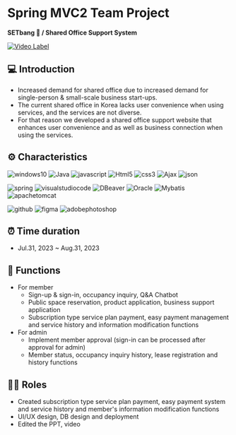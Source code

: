 # Spring MVC2 Team Project
**SETbang 🏢 / Shared Office Support System**

[![Video Label](http://img.youtube.com/vi/iOZ7OaQsLnA/0.jpg)](https://youtu.be/iOZ7OaQsLnA)

## 💻 Introduction
* Increased demand for shared office due to increased demand for single-person & small-scale business start-ups.
* The current shared office in Korea lacks user convenience when using services, and the services are not diverse.
* For that reason we developed a shared office support website that enhances user convenience and as well as business connection when using the services.

## ⚙️ Characteristics
![windows10](https://img.shields.io/badge/windows10-0078D6.svg?&style=for-the-badge&logo=windows10&logoColor=white)
![Java](https://img.shields.io/badge/Java-007396.svg?&style=for-the-badge&logo=Java&logoColor=white)
![javascript](https://img.shields.io/badge/javascript-F7DF1E.svg?&style=for-the-badge&logo=javascript&logoColor=white)
![Html5](https://img.shields.io/badge/Html5-E34F26.svg?&style=for-the-badge&logo=Html5&logoColor=white)
![css3](https://img.shields.io/badge/css3-1572B6.svg?&style=for-the-badge&logo=css3&logoColor=white)
![Ajax](https://img.shields.io/badge/Ajax-333366.svg?&style=for-the-badge&logo=Ajax&logoColor=white)
![json](https://img.shields.io/badge/json-000000.svg?&style=for-the-badge&logo=json&logoColor=white)

![spring](https://img.shields.io/badge/spring-6DB33F.svg?&style=for-the-badge&logo=spring&logoColor=white)
![visualstudiocode](https://img.shields.io/badge/visualstudiocode-007ACC.svg?&style=for-the-badge&logo=visualstudiocode&logoColor=white)
![DBeaver](https://img.shields.io/badge/DBeaver-2E51A2.svg?&style=for-the-badge&logo=DBeaver&logoColor=white)
![Oracle](https://img.shields.io/badge/Oracle-F80000.svg?&style=for-the-badge&logo=Oracle&logoColor=white)
![Mybatis](https://img.shields.io/badge/Mybatis-2E51A2.svg?&style=for-the-badge&logo=Mybatis&logoColor=white)
![apachetomcat](https://img.shields.io/badge/apachetomcat-F8DC75.svg?&style=for-the-badge&logo=apachetomcat&logoColor=white)

![github](https://img.shields.io/badge/github-181717.svg?&style=for-the-badge&logo=github&logoColor=white)
![figma](https://img.shields.io/badge/figma-F24E1E.svg?&style=for-the-badge&logo=figma&logoColor=white)
![adobephotoshop](https://img.shields.io/badge/adobephotoshop-31A8FF.svg?&style=for-the-badge&logo=adobephotoshop&logoColor=white)

## ⏰ Time duration
* Jul.31, 2023 ~ Aug.31, 2023

## 📌 Functions
* For member
  - Sign-up & sign-in, occupancy inquiry, Q&A Chatbot
  - Public space reservation, product application, business support application
  - Subscription type service plan payment, easy payment management and service history and information modification functions
* For admin
  - Implement member approval (sign-in can be processed after approval for admin)
  - Member status, occupancy inquiry history, lease registration and history functions

## 👩‍💻 Roles
* Created subscription type service plan payment, easy payment system and service history and member's information modification functions
* UI/UX design, DB design and deployment
* Edited the PPT, video

